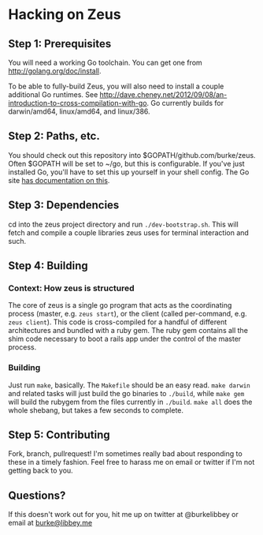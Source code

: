 # Hacking on Zeus

## Step 1: Prerequisites

You will need a working Go toolchain. You can get one from http://golang.org/doc/install.

To be able to fully-build Zeus, you will also need to install a couple additional Go runtimes. See http://dave.cheney.net/2012/09/08/an-introduction-to-cross-compilation-with-go. Go currently builds for darwin/amd64, linux/amd64, and linux/386.

## Step 2: Paths, etc.

You should check out this repository into $GOPATH/github.com/burke/zeus. Often $GOPATH will be set to ~/go, but this is configurable. If you've just installed Go, you'll have to set this up yourself in your shell config. The Go site [has documentation on this](http://golang.org/doc/code.html).

## Step 3: Dependencies

cd into the zeus project directory and run `./dev-bootstrap.sh`. This will fetch and compile a couple libraries zeus uses for terminal interaction and such.

## Step 4: Building

### Context: How zeus is structured

The core of zeus is a single go program that acts as the coordinating process (master, e.g. `zeus start`), or the client (called per-command, e.g. `zeus client`). This code is cross-compiled for a handful of different architectures and bundled with a ruby gem. The ruby gem contains all the shim code necessary to boot a rails app under the control of the master process.

### Building

Just run `make`, basically. The `Makefile` should be an easy read. `make darwin` and related tasks will just build the go binaries to `./build`, while `make gem` will build the rubygem from the files currently in `./build`. `make all` does the whole shebang, but takes a few seconds to complete.

## Step 5: Contributing

Fork, branch, pullrequest! I'm sometimes really bad about responding to these in a timely fashion. Feel free to harass me on email or twitter if I'm not getting back to you.

## Questions?

If this doesn't work out for you, hit me up on twitter at @burkelibbey or email at burke@libbey.me

